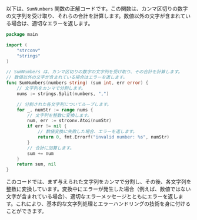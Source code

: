 以下は、`SumNumbers` 関数の正解コードです。この関数は、カンマ区切りの数字の文字列を受け取り、それらの合計を計算します。数値以外の文字が含まれている場合は、適切なエラーを返します。


```go
package main

import (
	"strconv"
	"strings"
)

// SumNumbers は、カンマ区切りの数字の文字列を受け取り、その合計を計算します。
// 数値以外の文字が含まれている場合はエラーを返します。
func SumNumbers(numbers string) (sum int, err error) {
	// 文字列をカンマで分割します。
	nums := strings.Split(numbers, ",")

	// 分割された各文字列についてループします。
	for _, numStr := range nums {
		// 文字列を整数に変換します。
		num, err := strconv.Atoi(numStr)
		if err != nil {
			// 数値変換に失敗した場合、エラーを返します。
			return 0, fmt.Errorf("invalid number: %s", numStr)
		}
		// 合計に加算します。
		sum += num
	}
	return sum, nil
}

```
このコードでは、まず与えられた文字列をカンマで分割し、その後、各文字列を整数に変換しています。変換中にエラーが発生した場合（例えば、数値ではない文字が含まれている場合）、適切なエラーメッセージとともにエラーを返します。これにより、基本的な文字列処理とエラーハンドリングの技術を身に付けることができます。
